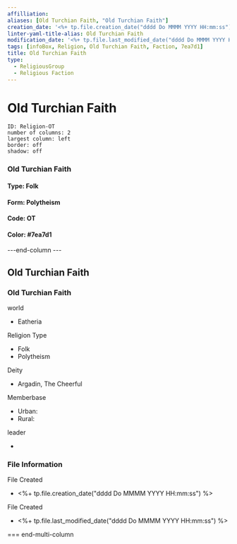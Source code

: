 ```yaml
---
affilliation: 
aliases: [Old Turchian Faith, "Old Turchian Faith"]
creation_date: '<%+ tp.file.creation_date("dddd Do MMMM YYYY HH:mm:ss") %>' 
linter-yaml-title-alias: Old Turchian Faith
modification_date: '<%+ tp.file.last_modified_date("dddd Do MMMM YYYY HH:mm:ss") %>'
tags: [infoBox, Religion, Old Turchian Faith, Faction, 7ea7d1]
title: Old Turchian Faith
type:
  - ReligiousGroup
  - Religious Faction
---
```

# Old Turchian Faith


```start-multi-column  
ID: Religion-OT  
number of columns: 2  
largest column: left
border: off
shadow: off
```

### Old Turchian Faith

#### Type: Folk

#### Form: Polytheism

#### Code: OT

#### **Color:** #7ea7d1

---end-column ---
<html>
    <div class="infobox">
        <div class="heading">
            <h2>Old Turchian Faith</h2>
        </div>
        <div class="infobox-group">
            <div class="heading">
                <h3>Old Turchian Faith</h3>
            </div>
            <div class="infobox-datarow">
                <p class="data-heading">world</p>
                <ul class="data-content">
                    <li>Eatheria</li>
                </ul>
            </div>
            <div class="infobox-datarow">
                <p class="data-heading">Religion Type</p>
                <ul class="data-content">
                    <li>Folk</li>
                    <li>Polytheism</li>
                </ul>
            </div>
            <div class="infobox-datarow">
                <p class="data-heading">Deity</p>
                <ul class="data-content">
                    <li>Argadin, The Cheerful</li>
                </ul>
            </div>
            <div class="infobox-datarow">
                <p class="data-heading">Memberbase</p>
                <ul class="data-content">
                    <li>Urban: </li>
                    <li>Rural: </li>
                </ul>
            </div>
            <div class="infobox-datarow">
                <p class="data-heading">leader</p>
                <ul class="data-content">
                    <li></li>
                </ul>
            </div>
            <div class="heading">
				<h3>File Information</h3>
			</div>
			<div class="infobox-datarow">
				<p class="data-heading">File Created</p>
				<ul class="data-content">
					<li><%+ tp.file.creation_date("dddd Do MMMM YYYY HH:mm:ss") %></li>
				</ul>
			</div>
			<div class="infobox-datarow">
				<p class="data-heading">File Created</p>
				<ul class="data-content">
					<li><%+ tp.file.last_modified_date("dddd Do MMMM YYYY HH:mm:ss") %></li>
				</ul>
			</div>
        </div>
    </div>
</div>
</html>

=== end-multi-column